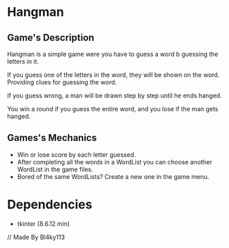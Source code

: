 # Hangman

## Game's Description

Hangman is a simple game were you have to guess a word b guessing the letters in it. 

If you guess one of the letters in the word, they will be shown on the word. Providing clues for guessing the word.

If you guess wrong, a man will be drawn step by step until he ends hanged.

You win a round if you guess the entire word, and you lose if the man gets hanged.

## Games's Mechanics
- Win or lose score by each letter guessed.
- After completing all the words in a WordList you can choose another WordList in the game files.
- Bored of the same WordLists? Create a new one in the game menu.

# Dependencies
- tkinter (8.6.12 min)




// Made By Bl4ky113